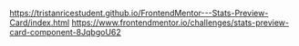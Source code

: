 https://tristanricestudent.github.io/FrontendMentor---Stats-Preview-Card/index.html
https://www.frontendmentor.io/challenges/stats-preview-card-component-8JqbgoU62